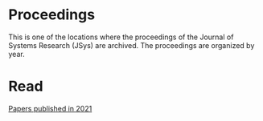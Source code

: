 # Proceedings

This is one of the locations where the proceedings of the Journal of Systems Research (JSys) are archived. The proceedings are organized by year.

# Read

[Papers published in 2021](https://github.com/jsysresearch/journal-proceedings/tree/master/2021)

